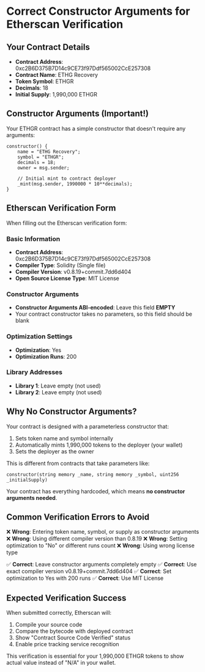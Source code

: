 # Correct Constructor Arguments for Etherscan Verification

## Your Contract Details
- **Contract Address**: 0xc2B6D375B7D14c9CE73f97Ddf565002CcE257308
- **Contract Name**: ETHG Recovery
- **Token Symbol**: ETHGR
- **Decimals**: 18
- **Initial Supply**: 1,990,000 ETHGR

## Constructor Arguments (Important!)

Your ETHGR contract has a simple constructor that doesn't require any arguments:

```solidity
constructor() {
    name = "ETHG Recovery";
    symbol = "ETHGR";
    decimals = 18;
    owner = msg.sender;
    
    // Initial mint to contract deployer
    _mint(msg.sender, 1990000 * 10**decimals);
}
```

## Etherscan Verification Form

When filling out the Etherscan verification form:

### Basic Information
- **Contract Address**: 0xc2B6D375B7D14c9CE73f97Ddf565002CcE257308
- **Compiler Type**: Solidity (Single file)
- **Compiler Version**: v0.8.19+commit.7dd6d404
- **Open Source License Type**: MIT License

### Constructor Arguments
- **Constructor Arguments ABI-encoded**: Leave this field **EMPTY**
- Your contract constructor takes no parameters, so this field should be blank

### Optimization Settings
- **Optimization**: Yes
- **Optimization Runs**: 200

### Library Addresses
- **Library 1**: Leave empty (not used)
- **Library 2**: Leave empty (not used)

## Why No Constructor Arguments?

Your contract is designed with a parameterless constructor that:
1. Sets token name and symbol internally
2. Automatically mints 1,990,000 tokens to the deployer (your wallet)
3. Sets the deployer as the owner

This is different from contracts that take parameters like:
```solidity
constructor(string memory _name, string memory _symbol, uint256 _initialSupply)
```

Your contract has everything hardcoded, which means **no constructor arguments needed**.

## Common Verification Errors to Avoid

❌ **Wrong**: Entering token name, symbol, or supply as constructor arguments
❌ **Wrong**: Using different compiler version than 0.8.19
❌ **Wrong**: Setting optimization to "No" or different runs count
❌ **Wrong**: Using wrong license type

✅ **Correct**: Leave constructor arguments completely empty
✅ **Correct**: Use exact compiler version v0.8.19+commit.7dd6d404
✅ **Correct**: Set optimization to Yes with 200 runs
✅ **Correct**: Use MIT License

## Expected Verification Success

When submitted correctly, Etherscan will:
1. Compile your source code
2. Compare the bytecode with deployed contract
3. Show "Contract Source Code Verified" status
4. Enable price tracking service recognition

This verification is essential for your 1,990,000 ETHGR tokens to show actual value instead of "N/A" in your wallet.